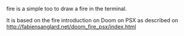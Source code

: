 fire is a simple too to draw a fire in the terminal.

It is based on the fire introduction on Doom on PSX as described on
http://fabiensanglard.net/doom_fire_psx/index.html
